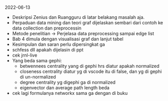 2022-06-13

- Deskripsi Zenius dan Ruangguru di latar belakang masalah aja.
- Perpaduan data mining dan teori graf dijelaskan sembari dari contoh ke data collection dan preprocessin
- Metode penelitian -> Perjelasa data preprocessing sampai edge list
- Bab 4 dimula dengan visualisasi graf dan lanjut tabel
- Kesimpulan dan saran perlu dipersingkat ga
- schfess dll apakah dijelasin di ppt
- cek jrnl-live
- Yang beda sama gephi:
	- betwennees centrality yang di gephi hrs diatur apakah normalized
	- closeness centrality diatur yg di vscode itu di false, dan yg di gephi di un-normalized
	- degree centrality yg digephi ga di normalized
	- eigenvector dan average path length beda
- cek lagi formulanya networkx sama ga dengan di buku
